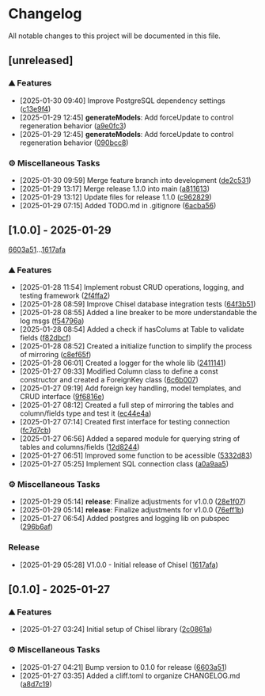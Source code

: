 # Changelog

All notable changes to this project will be documented in this file.

## [unreleased]

### <!-- 0 -->⛰️  Features

-  [2025-01-30 09:40]  Improve PostgreSQL dependency settings ([c13e9f4](c13e9f4bc6fe7c488895fc9f69cc39e8e784cacc))
-  [2025-01-29 12:45]  **generateModels**:  Add forceUpdate to control regeneration behavior ([a9e0fc3](a9e0fc3e8557f3c347b6df60878771b1239d275c))
-  [2025-01-29 12:45]  **generateModels**:  Add forceUpdate to control regeneration behavior ([090bcc8](090bcc8e30bdf7dc2323149b5046f3061218ab81))

### <!-- 7 -->⚙️ Miscellaneous Tasks

-  [2025-01-30 09:59]  Merge feature branch into development ([de2c531](de2c531aa2e17f24835553beb301d2aa7a3e0500))
-  [2025-01-29 13:17]  Merge release 1.1.0 into main ([a811613](a811613ea552940fb73b82d6f588b8f4f493e38b))
-  [2025-01-29 13:12]  Update files for release 1.1.0 ([c962829](c9628293ff3990c26def524db88f776b816ae80a))
-  [2025-01-29 07:15]  Added TODO.md in .gitignore ([6acba56](6acba56744fc2c01103a0a3d4eb74b1d6c50498a))

## [1.0.0] - 2025-01-29

[6603a51](6603a511607a161caf7ae9564a24aabbdea0d70a)...[1617afa](1617afa2afd83c3c4de801bacd8279f6dfbf69af)

### <!-- 0 -->⛰️  Features

-  [2025-01-28 11:54]  Implement robust CRUD operations, logging, and testing framework ([2f4ffa2](2f4ffa2a7c2f033e59a087072b5d1c265cfadf00))
-  [2025-01-28 08:59]  Improve Chisel database integration tests ([64f3b51](64f3b51da4c3a06b5eafd8875e04d3413d3ab0d6))
-  [2025-01-28 08:55]  Added a line breaker to be more understandable the log msgs ([f54796a](f54796a566b14305a5a8bab1c65f668b312d0a7b))
-  [2025-01-28 08:54]  Added a check if hasColums at Table to validate fields ([f82dbcf](f82dbcff103b3d631b409cc9329f9f18a2f7e917))
-  [2025-01-28 08:52]  Created a initialize function to simplify the process of mirroring ([c8ef65f](c8ef65fed0ac1e522a70c3fb90f391a48923b38f))
-  [2025-01-28 06:01]  Created a logger for the whole lib ([2411141](2411141cba289b9285538316ac39d3fb9d124b03))
-  [2025-01-27 09:33]  Modified  Column class to define a const constructor and created a ForeignKey class ([6c6b007](6c6b007b212fecfead2a593d4f5ef5df02500bc4))
-  [2025-01-27 09:19]  Add foreign key handling, model templates, and CRUD interface ([9f6816e](9f6816e559a9a86082cc48684bb0c1297b3731e9))
-  [2025-01-27 08:12]  Created a full step of mirroring the tables and column/fields type and test it ([ec44e4a](ec44e4aa53d54266fbbcc0aa9295517c9af21fb1))
-  [2025-01-27 07:14]  Created first interface for testing connection ([fc7d7cb](fc7d7cb3521d19dbad6a34844857e9605d475bbb))
-  [2025-01-27 06:56]  Added a separed module for querying string of tables and columns/fields ([12d8244](12d824430cfeb2dd41606d2afedb06ea53267e84))
-  [2025-01-27 06:51]  Improved some function to be acessible ([5332d83](5332d83775f308026395f5b1b8b74e8c5b04bc45))
-  [2025-01-27 05:25]  Implement SQL connection class ([a0a9aa5](a0a9aa5b0a0ac4bcd893146e4dac60ed689b443b))

### <!-- 7 -->⚙️ Miscellaneous Tasks

-  [2025-01-29 05:14]  **release**:  Finalize adjustments for v1.0.0 ([28e1f07](28e1f079a8781ca9fb3dab9c717de5e2c221b10f))
-  [2025-01-29 05:14]  **release**:  Finalize adjustments for v1.0.0 ([76eff1b](76eff1b5aaa08f1fd748a2c07daede95fa6af174))
-  [2025-01-27 06:54]  Added postgres and logging lib on pubspec ([296b6af](296b6afd39b99a191b1aa9eaf2bef0953e60232c))

### Release

-  [2025-01-29 05:28]  V1.0.0 - Initial release of Chisel ([1617afa](1617afa2afd83c3c4de801bacd8279f6dfbf69af))

## [0.1.0] - 2025-01-27

### <!-- 0 -->⛰️  Features

-  [2025-01-27 03:24]  Initial setup of Chisel library ([2c0861a](2c0861a48ee0395cfad6936148141de0a9de4f5f))

### <!-- 7 -->⚙️ Miscellaneous Tasks

-  [2025-01-27 04:21]  Bump version to 0.1.0 for release ([6603a51](6603a511607a161caf7ae9564a24aabbdea0d70a))
-  [2025-01-27 03:35]  Added a cliff.toml to organize CHANGELOG.md ([a8d7c19](a8d7c19ff0bcf489ef4367e7c4ae37287ac09b4a))

<!-- generated by git-cliff -->
